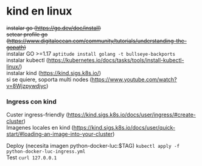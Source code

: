 # kind en linux
~~instalar go (https://go.dev/doc/install)~~  
~~setear profile go (https://www.digitalocean.com/community/tutorials/understanding-the-gopath)~~  
instalar GO >=1.17 `aptitude install golang -t bullseye-backports`  
instalar kubectl (https://kubernetes.io/docs/tasks/tools/install-kubectl-linux/)  
instalar kind (https://kind.sigs.k8s.io/)  
si se quiere, soporta multi nodes (https://www.youtube.com/watch?v=8Wjzpywdjyc)  

### Ingress con kind  
Custer ingress-friendly (https://kind.sigs.k8s.io/docs/user/ingress/#create-cluster)  
Imagenes locales en kind (https://kind.sigs.k8s.io/docs/user/quick-start/#loading-an-image-into-your-cluster)  

Deploy (necesita imagen python-docker-luc:$TAG) 
`kubectl apply -f python-docker-luc-ingress.yml`  
Test
`curl 127.0.0.1`  

